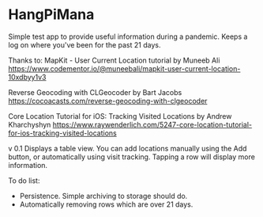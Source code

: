 # HangPiMana
Simple test app to provide useful information during a pandemic. Keeps a log on where you've been for the past 21 days.

Thanks to:
MapKit - User Current Location tutorial by Muneeb Ali
https://www.codementor.io/@muneebali/mapkit-user-current-location-10xdbyy1v3

Reverse Geocoding with CLGeocoder by Bart Jacobs
https://cocoacasts.com/reverse-geocoding-with-clgeocoder

Core Location Tutorial for iOS: Tracking Visited Locations by Andrew Kharchyshyn
https://www.raywenderlich.com/5247-core-location-tutorial-for-ios-tracking-visited-locations

v 0.1
Displays a table view. You can add locations manually using the Add button, or automatically using visit tracking. Tapping a row will display more information.

To do list:
- Persistence. Simple archiving to storage should do.
- Automatically removing rows which are over 21 days.

